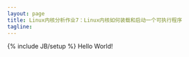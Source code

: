 ```yaml
---
layout: page
title: Linux内核分析作业7：Linux内核如何装载和启动一个可执行程序
tagline: 
---
```

{% include JB/setup %}
Hello World!